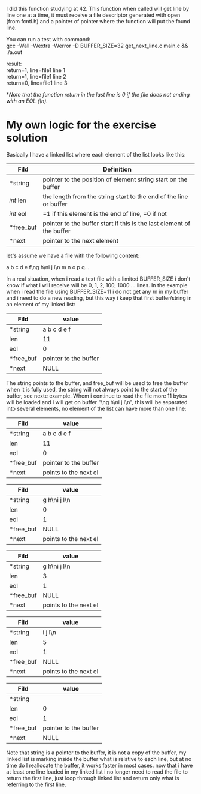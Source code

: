 I did this function studying at 42. This function when called will get line by line one at a time, it must receive a file descriptor generated with open (from fcntl.h) and a pointer of pointer where the function will put the found line.

You can run a test with command:\
gcc -Wall -Wextra -Werror -D BUFFER_SIZE=32 get_next_line.c main.c && ./a.out

result:\
return=1, line=file1 line 1\
return=1, line=file1 line 2\
return=0, line=file1 line 3

**Note that the function return in the last line is 0 if the file does not ending with an EOL (\\n).*

# My own logic for the exercise solution

Basically I have a linked list where each element of the list looks like this:

| Fild      | Definition                                                            |
|-----------|-----------------------------------------------------------------------|
| *string   | pointer to the position of element string start on the buffer         |
| *int* len | the length from the string start to the end of the line or buffer     |
| *int* eol | =1 if this element is the end of line, =0 if not                      |
| *free_buf | pointer to the buffer start if this is the last element of the buffer |
| *next     | pointer to the next element                                           |

let's assume we have a file with the following content:

a b c d e f\\ng h\\ni j l\\n m n o p q...

In a real situation, when i read a text file with a limited BUFFER_SIZE i don't know if what i will receive will be 0, 1, 2, 100, 1000 ... lines. In the example when i read the file using BUFFER_SIZE=11 i do not get any \\n in my buffer and i need to do a new reading, but this way i keep that first buffer/string in an element of my linked list:

| Fild      | value                 |
|-----------|-----------------------|
| *string   | a b c d e f           |
| len       | 11                    |
| eol       | 0                     |
| *free_buf | pointer to the buffer |
| *next     | NULL                  |

The string points to the buffer, and free_buf will be used to free the buffer when it is fully used, the string will not always point to the start of the buffer, see nexte example. Whem i continue to read the file more 11 bytes will be loaded and i will get on buffer "\\ng h\\ni j l\\n", this will be separated into several elements, no element of the list can have more than one line:

| Fild      | value                 |
|-----------|-----------------------|
| *string   | a b c d e f           |
| len       | 11                    |
| eol       | 0                     |
| *free_buf | pointer to the buffer |
| *next     | points to the next el |

| Fild      | value                 |
|-----------|-----------------------|
| *string   | g h\\ni j l\\n        |
| len       | 0                     |
| eol       | 1                     |
| *free_buf | NULL                  |
| *next     | points to the next el |

| Fild      | value                 |
|-----------|-----------------------|
| *string   | g h\\ni j l\\n        |
| len       | 3                     |
| eol       | 1                     |
| *free_buf | NULL                  |
| *next     | points to the next el |

| Fild      | value                 |
|-----------|-----------------------|
| *string   | i j l\\n              |
| len       | 5                     |
| eol       | 1                     |
| *free_buf | NULL                  |
| *next     | points to the next el |

| Fild      | value                 |
|-----------|-----------------------|
| *string   |                       |
| len       | 0                     |
| eol       | 1                     |
| *free_buf | pointer to the buffer |
| *next     | NULL                  |

Note that string is a pointer to the buffer, it is not a copy of the buffer, my linked list is marking inside the buffer what is relative to each line, but at no time do I reallocate the buffer, it works faster in most cases. now that i have at least one line loaded in my linked list i no longer need to read the file to return the first line, just loop through linked list and return only what is referring to the first line.
